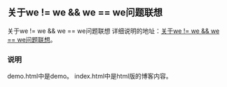 ## 关于we != we && we == we问题联想

关于we != we && we == we问题联想
详细说明的地址：[关于we != we && we == we问题联想](http://www.zhuyuntao.cn/2019/07/03/关于we-we-we-we问题联想/)。

### 说明

demo.html中是demo。
index.html中是html版的博客内容。